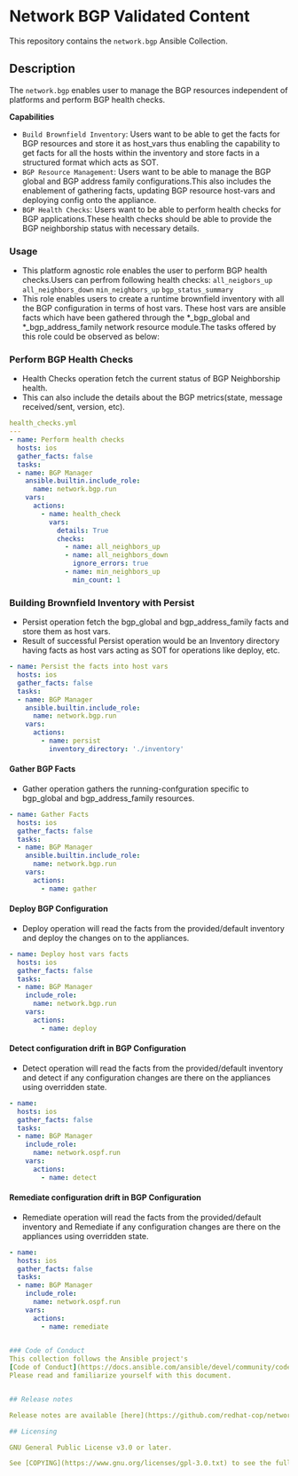 # Network BGP Validated Content

This repository contains the `network.bgp` Ansible Collection.

## Description

The `network.bgp` enables user to manage the BGP resources independent of platforms and perform BGP health checks.

**Capabilities**
- `Build Brownfield Inventory`: Users want to be able to get the facts for BGP resources and store it as host_vars thus enabling the capability to get facts for all the hosts within the inventory and store facts in a structured format which acts as SOT.
- `BGP Resource Management`: Users want to be able to manage the BGP global and BGP address family configurations.This also includes the enablement of gathering facts, updating BGP resource host-vars and deploying config onto the appliance.
- `BGP Health Checks`: Users want to be able to perform health checks for BGP applications.These health checks should be able to provide the BGP neighborship status with necessary details.

### Usage
- This platform agnostic role enables the user to perform BGP health checks.Users can perfrom following health checks:
       `all_neigbors_up`
       `all_neighbors_down`
       `min_neighbors_up`
       `bgp_status_summary`
- This role enables users to create a runtime brownfield inventory with all the BGP configuration in terms of host vars. These host vars are ansible facts which have been gathered through the *_bgp_global and *_bgp_address_family network resource module.The tasks offered by this role could be observed as below:

### Perform BGP Health Checks
- Health Checks operation fetch the current status of BGP Neighborship health.
- This can also include the details about the BGP metrics(state, message received/sent, version, etc).

```yaml
health_checks.yml
---
- name: Perform health checks
  hosts: ios
  gather_facts: false
  tasks:
  - name: BGP Manager
    ansible.builtin.include_role:
      name: network.bgp.run
    vars:
      actions:
        - name: health_check
          vars:
            details: True
            checks:
              - name: all_neighbors_up
              - name: all_neighbors_down
                ignore_errors: true
              - name: min_neighbors_up
                min_count: 1
```


### Building Brownfield Inventory with Persist
- Persist operation fetch the bgp_global and bgp_address_family facts and store them as host vars.
- Result of successful Persist operation would be an Inventory directory having facts as host vars acting as SOT
  for operations like deploy, etc.

```yaml
- name: Persist the facts into host vars
  hosts: ios
  gather_facts: false
  tasks:
  - name: BGP Manager
    ansible.builtin.include_role:
      name: network.bgp.run
    vars:
      actions:
        - name: persist
          inventory_directory: './inventory'
```

#### Gather BGP Facts
- Gather operation gathers the running-confguration specific to bgp_global and bgp_address_family resources.

```yaml
- name: Gather Facts
  hosts: ios
  gather_facts: false
  tasks:
  - name: BGP Manager
    ansible.builtin.include_role:
      name: network.bgp.run
    vars:
      actions:
        - name: gather
```

#### Deploy BGP Configuration
- Deploy operation will read the facts from the provided/default inventory and deploy the changes on to the appliances.

```yaml
- name: Deploy host vars facts
  hosts: ios
  gather_facts: false
  tasks:
  - name: BGP Manager
    include_role:
      name: network.bgp.run
    vars:
      actions:
        - name: deploy
```

#### Detect configuration drift in BGP Configuration
- Detect operation will read the facts from the provided/default inventory and detect if any configuration changes are there on the appliances using overridden state.

```yaml
- name: 
  hosts: ios
  gather_facts: false
  tasks:
  - name: BGP Manager
    include_role:
      name: network.ospf.run
    vars:
      actions:
        - name: detect
```

#### Remediate configuration drift in BGP Configuration
- Remediate operation will read the facts from the provided/default inventory and Remediate if any configuration changes are there on the appliances using overridden state.

```yaml
- name: 
  hosts: ios
  gather_facts: false
  tasks:
  - name: BGP Manager
    include_role:
      name: network.ospf.run
    vars:
      actions:
        - name: remediate
      

### Code of Conduct
This collection follows the Ansible project's
[Code of Conduct](https://docs.ansible.com/ansible/devel/community/code_of_conduct.html).
Please read and familiarize yourself with this document.


## Release notes

Release notes are available [here](https://github.com/redhat-cop/network.bgp/blob/main/CHANGELOG.rst).

## Licensing

GNU General Public License v3.0 or later.

See [COPYING](https://www.gnu.org/licenses/gpl-3.0.txt) to see the full text.
